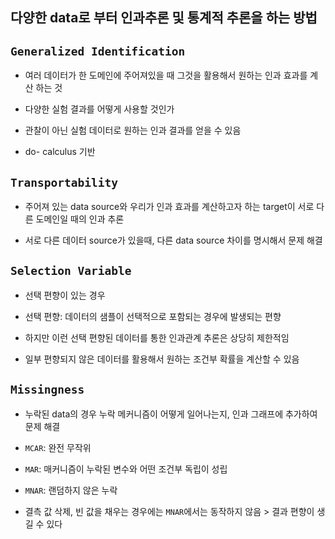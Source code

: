 ## 다양한 data로 부터 인과추론 및 통계적 추론을 하는 방법



## `Generalized Identification`

- 여러 데이터가 한 도메인에 주어져있을 때 그것을 활용해서 원하는 인과 효과를 계산 하는 것

- 다양한 실험 결과를 어떻게 사용할 것인가

- 관찰이 아닌 실험 데이터로 원하는 인과 결과를 얻을 수 있음

- do- calculus 기반


## `Transportability`

- 주어져 있는 data source와 우리가 인과 효과를 계산하고자 하는 target이 서로 다른 도메인일 때의 인과 추론

- 서로 다른 데이터 source가 있을때, 다른 data source 차이를 명시해서 문제 해결

## `Selection Variable`

- 선택 편향이 있는 경우

- 선택 편향: 데이터의 샘플이 선택적으로 포함되는 경우에 발생되는 편향 

- 하지만 이런 선택 편향된 데이터를 통한 인과관계 추론은 상당히 제한적임

- 일부 편향되지 않은 데이터를 활용해서 원하는 조건부 확률을 계산할 수 있음 

## `Missingness`

- 누락된 data의 경우 누락 메커니즘이 어떻게 일어나는지, 인과 그래프에 추가하여 문제 해결

- `MCAR`: 완전 무작위

- `MAR`: 매커니즘이 누락된 변수와 어떤 조건부 독립이 성립

- `MNAR`: 랜덤하지 않은 누락

- 결측 값 삭제, 빈 값을 채우는 경우에는 `MNAR`에서는 동작하지 않음 > 결과 편향이 생길 수 있다